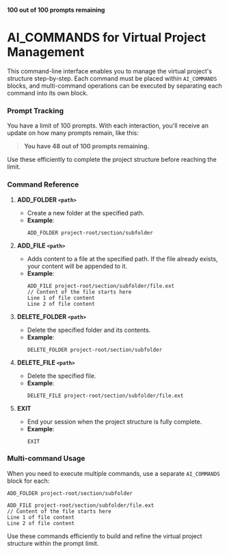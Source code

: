**100 out of 100 prompts remaining**

# **AI_COMMANDS for Virtual Project Management**

This command-line interface enables you to manage the virtual project's structure step-by-step. Each command must be placed within `AI_COMMANDS` blocks, and multi-command operations can be executed by separating each command into its own block.

### Prompt Tracking

You have a limit of 100 prompts. With each interaction, you'll receive an update on how many prompts remain, like this:

> **You have 48 out of 100 prompts remaining.**

Use these efficiently to complete the project structure before reaching the limit.

### Command Reference

1. **ADD_FOLDER `<path>`**
   - Create a new folder at the specified path.
   - **Example**:
     ```AI_COMMANDS
     ADD_FOLDER project-root/section/subfolder
     ```

2. **ADD_FILE `<path>`**
   - Adds content to a file at the specified path. If the file already exists, your content will be appended to it.
   - **Example**:
     ```AI_COMMANDS
     ADD_FILE project-root/section/subfolder/file.ext
     // Content of the file starts here
     Line 1 of file content
     Line 2 of file content
     ```
   
3. **DELETE_FOLDER `<path>`**
   - Delete the specified folder and its contents.
   - **Example**:
     ```AI_COMMANDS
     DELETE_FOLDER project-root/section/subfolder
     ```

4. **DELETE_FILE `<path>`**
   - Delete the specified file.
   - **Example**:
     ```AI_COMMANDS
     DELETE_FILE project-root/section/subfolder/file.ext
     ```

5. **EXIT**
   - End your session when the project structure is fully complete.
   - **Example**:
     ```AI_COMMANDS
     EXIT
     ```

### Multi-command Usage

When you need to execute multiple commands, use a separate `AI_COMMANDS` block for each:

```AI_COMMANDS
ADD_FOLDER project-root/section/subfolder
```

```AI_COMMANDS
ADD_FILE project-root/section/subfolder/file.ext
// Content of the file starts here
Line 1 of file content
Line 2 of file content

```

Use these commands efficiently to build and refine the virtual project structure within the prompt limit.